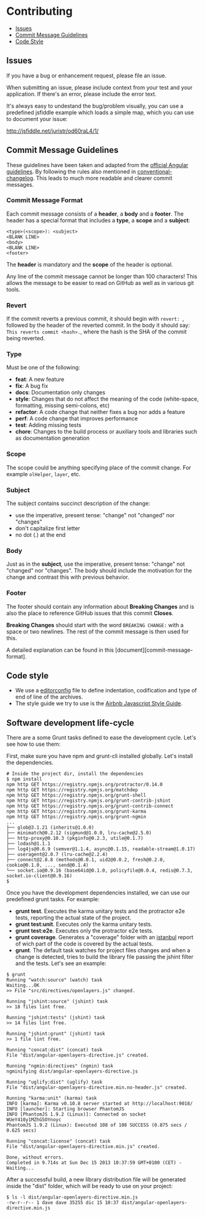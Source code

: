 Contributing
============

- [Issues](#issues)
- [Commit Message Guidelines](#commit)
- [Code Style](#code-style)

## <a name="issues"></a> Issues

If you have a bug or enhancement request, please file an issue.

When submitting an issue, please include context from your test and
your application. If there's an error, please include the error text.

It's always easy to undestand the bug/problem visually, you can use a predefined
jsfiddle example which loads a simple map, which you can use to document your issue:

http://jsfiddle.net/juristr/od60raL4/1/

## <a name="commit"></a> Commit Message Guidelines

These guidelines have been taken and adapted from the [official Angular guidelines](https://github.com/angular/angular/blob/master/CONTRIBUTING.md#-commit-message-guidelines). By following the rules also mentioned in [conventional-changelog](https://www.npmjs.com/package/conventional-changelog). This leads to much more readable and clearer commit messages.

### Commit Message Format
Each commit message consists of a **header**, a **body** and a **footer**.  The header has a special
format that includes a **type**, a **scope** and a **subject**:

```
<type>(<scope>): <subject>
<BLANK LINE>
<body>
<BLANK LINE>
<footer>
```

The **header** is mandatory and the **scope** of the header is optional.

Any line of the commit message cannot be longer than 100 characters! This allows the message to be easier
to read on GitHub as well as in various git tools.

### Revert
If the commit reverts a previous commit, it should begin with `revert: `, followed by the header of the reverted commit. In the body it should say: `This reverts commit <hash>.`, where the hash is the SHA of the commit being reverted.

### Type
Must be one of the following:

* **feat**: A new feature
* **fix**: A bug fix
* **docs**: Documentation only changes
* **style**: Changes that do not affect the meaning of the code (white-space, formatting, missing
  semi-colons, etc)
* **refactor**: A code change that neither fixes a bug nor adds a feature
* **perf**: A code change that improves performance
* **test**: Adding missing tests
* **chore**: Changes to the build process or auxiliary tools and libraries such as documentation
  generation

### Scope
The scope could be anything specifying place of the commit change. For example
`olHelper`, `layer`, etc.

### Subject
The subject contains succinct description of the change:

* use the imperative, present tense: "change" not "changed" nor "changes"
* don't capitalize first letter
* no dot (.) at the end

### Body
Just as in the **subject**, use the imperative, present tense: "change" not "changed" nor "changes".
The body should include the motivation for the change and contrast this with previous behavior.

### Footer
The footer should contain any information about **Breaking Changes** and is also the place to
reference GitHub issues that this commit **Closes**.

**Breaking Changes** should start with the word `BREAKING CHANGE:` with a space or two newlines. The rest of the commit message is then used for this.

A detailed explanation can be found in this [document][commit-message-format].


## <a name="code-style"></a> Code style

* We use a [editorconfig](http://editorconfig.org/) file to define indentation, codification and type of end of line of the archives.
* The style guide we try to use is the [Airbnb Javascript Style Guide](https://github.com/airbnb/javascript).


Software development life-cycle
-------------------------------
There are a some Grunt tasks defined to ease the development cycle. Let's see how to use them:

First, make sure you have npm and grunt-cli installed globally. Let's install the dependencies.

```
# Inside the project dir, install the dependencies
$ npm install
npm http GET https://registry.npmjs.org/protractor/0.14.0
npm http GET https://registry.npmjs.org/matchdep
npm http GET https://registry.npmjs.org/grunt-shell
npm http GET https://registry.npmjs.org/grunt-contrib-jshint
npm http GET https://registry.npmjs.org/grunt-contrib-connect
npm http GET https://registry.npmjs.org/grunt-karma
npm http GET https://registry.npmjs.org/grunt-ngmin
...
├── glob@3.1.21 (inherits@1.0.0)
├── minimatch@0.2.12 (sigmund@1.0.0, lru-cache@2.5.0)
├── http-proxy@0.10.3 (pkginfo@0.2.3, utile@0.1.7)
├── lodash@1.1.1
├── log4js@0.6.9 (semver@1.1.4, async@0.1.15, readable-stream@1.0.17)
├── useragent@2.0.7 (lru-cache@2.2.4)
├── connect@2.8.8 (methods@0.0.1, uid2@0.0.2, fresh@0.2.0, cookie@0.1.0, ..., send@0.1.4)
└── socket.io@0.9.16 (base64id@0.1.0, policyfile@0.0.4, redis@0.7.3, socket.io-client@0.9.16)
$
```

Once you have the development dependencies installed, we can use our predefined grunt tasks. For example:

* **grunt test**. Executes the karma unitary tests and the protractor e2e tests, reporting the actual state of the project.
* **grunt test:unit**. Executes only the karma unitary tests.
* **grunt test:e2e**. Executes only the protractor e2e tests.
* **grunt coverage**. Generates a "coverage" folder with an [istanbul](https://github.com/gotwarlost/istanbul) report of wich part of the code is covered by the actual tests.
* **grunt**. The default task watches for project files changes and when a change is detected, tries to build the library file passing the jshint filter and the tests. Let's see an example:

```
$ grunt
Running "watch:source" (watch) task
Waiting...OK
>> File "src/directives/openlayers.js" changed.

Running "jshint:source" (jshint) task
>> 18 files lint free.

Running "jshint:tests" (jshint) task
>> 14 files lint free.

Running "jshint:grunt" (jshint) task
>> 1 file lint free.

Running "concat:dist" (concat) task
File "dist/angular-openlayers-directive.js" created.

Running "ngmin:directives" (ngmin) task
ngminifying dist/angular-openlayers-directive.js

Running "uglify:dist" (uglify) task
File "dist/angular-openlayers-directive.min.no-header.js" created.

Running "karma:unit" (karma) task
INFO [karma]: Karma v0.10.8 server started at http://localhost:9018/
INFO [launcher]: Starting browser PhantomJS
INFO [PhantomJS 1.9.2 (Linux)]: Connected on socket WUeY410y1MZhG5OYnoyc
PhantomJS 1.9.2 (Linux): Executed 108 of 108 SUCCESS (0.875 secs / 0.625 secs)

Running "concat:license" (concat) task
File "dist/angular-openlayers-directive.min.js" created.

Done, without errors.
Completed in 9.714s at Sun Dec 15 2013 10:37:59 GMT+0100 (CET) - Waiting...
```

After a successful build, a new library distribution file will be generated inside the "dist" folder, which will be ready to use on your project:
```
$ ls -l dist/angular-openlayers-directive.min.js
-rw-r--r-- 1 dave dave 35255 dic 15 10:37 dist/angular-openlayers-directive.min.js
```
